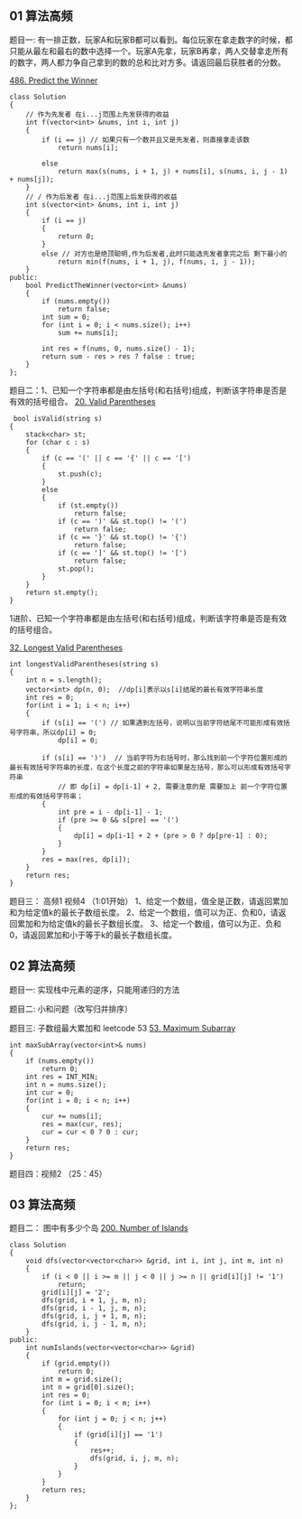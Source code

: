 ## 01 算法高频

题目一: 有一排正数，玩家A和玩家B都可以看到。每位玩家在拿走数字的时候，都只能从最左和最右的数中选择一个。玩家A先拿，玩家B再拿，两人交替拿走所有的数字，两人都力争自己拿到的数的总和比对方多。请返回最后获胜者的分数。

[486. Predict the Winner](https://leetcode.com/problems/predict-the-winner/)

```
class Solution
{
    // 作为先发者 在i...j范围上先发获得的收益
    int f(vector<int> &nums, int i, int j)
    {
        if (i == j) // 如果只有一个数并且又是先发者，则直接拿走该数
            return nums[i];

        else
            return max(s(nums, i + 1, j) + nums[i], s(nums, i, j - 1) + nums[j]);
    }
    // / 作为后发者 在i...j范围上后发获得的收益
    int s(vector<int> &nums, int i, int j)
    {
        if (i == j)
        {
            return 0;
        }
        else // 对方也是绝顶聪明,作为后发者,此时只能选先发者拿完之后 剩下最小的
            return min(f(nums, i + 1, j), f(nums, i, j - 1));
    }
public:
    bool PredictTheWinner(vector<int> &nums)
    {
        if (nums.empty())
            return false;
        int sum = 0;
        for (int i = 0; i < nums.size(); i++)
            sum += nums[i];

        int res = f(nums, 0, nums.size() - 1);
        return sum - res > res ? false : true;
    }
};
```

题目二：1、已知一个字符串都是由左括号(和右括号)组成，判断该字符串是否是有效的括号组合。
[20. Valid Parentheses](https://leetcode.com/problems/valid-parentheses/)

```
 bool isValid(string s)
{
    stack<char> st;
    for (char c : s)
    {
        if (c == '(' || c == '{' || c == '[')
        {
            st.push(c);
        }
        else
        {
            if (st.empty())
                return false;
            if (c == ')' && st.top() != '(')
                return false;
            if (c == '}' && st.top() != '{')
                return false;
            if (c == ']' && st.top() != '[')
                return false;
            st.pop();
        }
    }
    return st.empty();
}
```
1进阶、已知一个字符串都是由左括号(和右括号)组成，判断该字符串是否是有效的括号组合。

[32. Longest Valid Parentheses](https://leetcode.com/problems/longest-valid-parentheses/)

```
int longestValidParentheses(string s)
{
    int n = s.length();
    vector<int> dp(n, 0);  //dp[i]表示以s[i]结尾的最长有效字符串长度
    int res = 0;
    for(int i = 1; i < n; i++)
    {
        if (s[i] == '(') // 如果遇到左括号，说明以当前字符结尾不可能形成有效括号字符串，所以dp[i] = 0;
            dp[i] = 0; 

        if (s[i] == ')')  // 当前字符为右括号时，那么找到前一个字符位置形成的最长有效括号字符串的长度，在这个长度之前的字符串如果是左括号，那么可以形成有效括号字符串
            // 即 dp[i] = dp[i-1] + 2, 需要注意的是 需要加上 前一个字符位置形成的有效括号字符串；
        {
            int pre = i - dp[i-1] - 1;
            if (pre >= 0 && s[pre] == '(')
            {
                dp[i] = dp[i-1] + 2 + (pre > 0 ? dp[pre-1] : 0);
            }
        }
        res = max(res, dp[i]);
    }
    return res;
}
```


题目三： 高频1 视频4 （1:01开始）
1、给定一个数组，值全是正数，请返回累加和为给定值k的最长子数组长度。
2、给定一个数组，值可以为正、负和0，请返回累加和为给定值k的最长子数组长度。
3、给定一个数组，值可以为正、负和0，请返回累加和小于等于k的最长子数组长度。


## 02 算法高频
题目一:  实现栈中元素的逆序，只能用递归的方法

题目二: 小和问题（改写归并排序）

题目三: 子数组最大累加和 leetcode 53
[53. Maximum Subarray](https://leetcode.com/problems/maximum-subarray/)

```
int maxSubArray(vector<int>& nums) 
{
    if (nums.empty())
        return 0;
    int res = INT_MIN;
    int n = nums.size();
    int cur = 0;
    for(int i = 0; i < n; i++)
    {
        cur += nums[i];
        res = max(cur, res);
        cur = cur < 0 ? 0 : cur;
    }
    return res;
}
```

题目四：视频2 （25：45）

## 03 算法高频
题目二： 图中有多少个岛
[200. Number of Islands](https://leetcode.com/problems/number-of-islands/)

```
class Solution
{
    void dfs(vector<vector<char>> &grid, int i, int j, int m, int n)
    {
        if (i < 0 || i >= m || j < 0 || j >= n || grid[i][j] != '1')
            return;
        grid[i][j] = '2';
        dfs(grid, i + 1, j, m, n);
        dfs(grid, i - 1, j, m, n);
        dfs(grid, i, j + 1, m, n);
        dfs(grid, i, j - 1, m, n);
    }
public:
    int numIslands(vector<vector<char>> &grid)
    {
        if (grid.empty())
            return 0;
        int m = grid.size();
        int n = grid[0].size();
        int res = 0;
        for (int i = 0; i < m; i++)
        {
            for (int j = 0; j < n; j++)
            {
                if (grid[i][j] == '1')
                {
                    res++;
                    dfs(grid, i, j, m, n);
                }
            }
        }
        return res;
    }
};
```

 